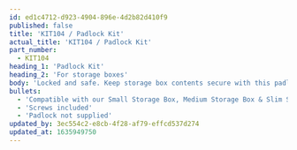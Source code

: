 ```yaml
---
id: ed1c4712-d923-4904-896e-4d2b82d410f9
published: false
title: 'KIT104 / Padlock Kit'
actual_title: 'KIT104 / Padlock Kit'
part_number:
  - KIT104
heading_1: 'Padlock Kit'
heading_2: 'For storage boxes'
body: 'Locked and safe. Keep storage box contents secure with this padlock kit.'
bullets:
  - 'Compatible with our Small Storage Box, Medium Storage Box & Slim Storage Box'
  - 'Screws included'
  - 'Padlock not supplied'
updated_by: 3ec554c2-e8cb-4f28-af79-effcd537d274
updated_at: 1635949750
---
```

